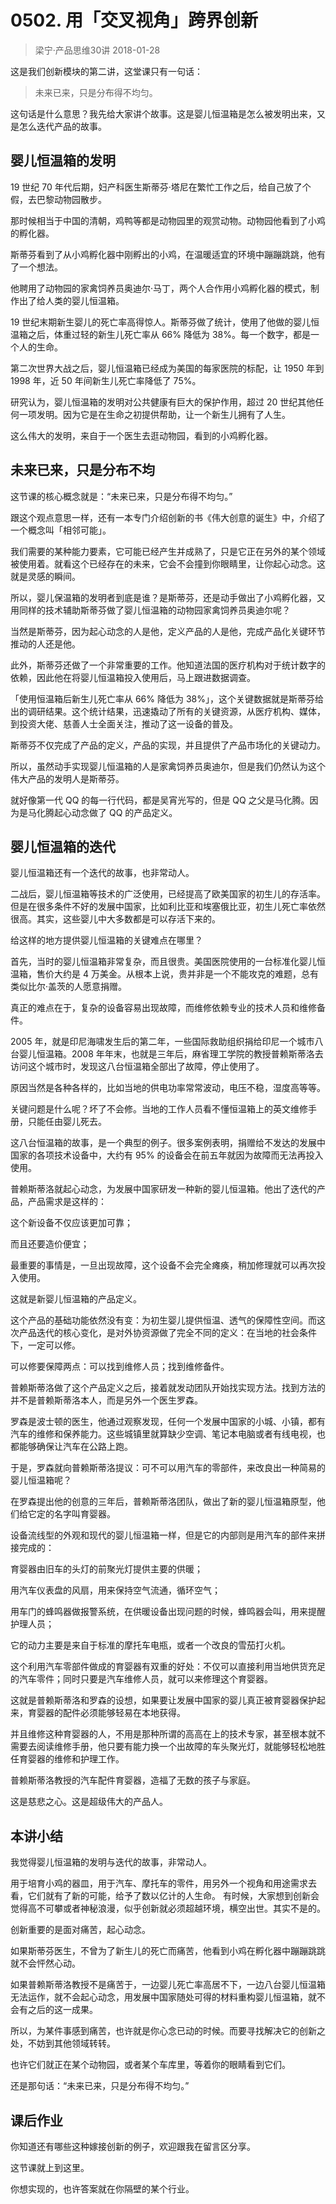 # 0502. 用「交叉视角」跨界创新
> 梁宁·产品思维30讲
2018-01-28

这是我们创新模块的第二讲，这堂课只有一句话：

> 未来已来，只是分布得不均匀。

这句话是什么意思？我先给大家讲个故事。这是婴儿恒温箱是怎么被发明出来，又是怎么迭代产品的故事。

## 婴儿恒温箱的发明
19 世纪 70 年代后期，妇产科医生斯蒂芬·塔尼在繁忙工作之后，给自己放了个假，去巴黎动物园散步。

那时候相当于中国的清朝，鸡鸭等都是动物园里的观赏动物。动物园他看到了小鸡的孵化器。

斯蒂芬看到了从小鸡孵化器中刚孵出的小鸡，在温暖适宜的环境中蹦蹦跳跳，他有了一个想法。

他聘用了动物园的家禽饲养员奥迪尔·马丁，两个人合作用小鸡孵化器的模式，制作出了给人类的婴儿恒温箱。

19 世纪末期新生婴儿的死亡率高得惊人。斯蒂芬做了统计，使用了他做的婴儿恒温箱之后，体重过轻的新生儿死亡率从 66% 降低为 38%。每一个数字，都是一个人的生命。

第二次世界大战之后，婴儿恒温箱已经成为美国的每家医院的标配，让 1950 年到 1998 年，近 50 年间新生儿死亡率降低了 75%。

研究认为，婴儿恒温箱的发明对公共健康有巨大的保护作用，超过 20 世纪其他任何一项发明。因为它是在生命之初提供帮助，让一个新生儿拥有了人生。

这么伟大的发明，来自于一个医生去逛动物园，看到的小鸡孵化器。

## 未来已来，只是分布不均
这节课的核心概念就是：“未来已来，只是分布得不均匀。”

跟这个观点意思一样，还有一本专门介绍创新的书《伟大创意的诞生》中，介绍了一个概念叫「相邻可能」。

我们需要的某种能力要素，它可能已经产生并成熟了，只是它正在另外的某个领域被使用着。就看这个已经存在的未来，它会不会撞到你眼睛里，让你起心动念。这就是灵感的瞬间。

所以，婴儿保温箱的发明者到底是谁？是斯蒂芬，还是动手做出了小鸡孵化器，又用同样的技术辅助斯蒂芬做了婴儿恒温箱的动物园家禽饲养员奥迪尔呢？

当然是斯蒂芬，因为起心动念的人是他，定义产品的人是他，完成产品化关键环节推动的人还是他。

此外，斯蒂芬还做了一个非常重要的工作。他知道法国的医疗机构对于统计数字的依赖，因此他在将婴儿恒温箱投入使用后，马上跟进数据调查。

「使用恒温箱后新生儿死亡率从 66% 降低为 38%」，这个关键数据就是斯蒂芬给出的调研结果。这个统计结果，迅速撬动了所有的关键资源，从医疗机构、媒体，到投资大佬、慈善人士全面关注，推动了这一设备的普及。

斯蒂芬不仅完成了产品的定义，产品的实现，并且提供了产品市场化的关键动力。

所以，虽然动手实现婴儿恒温箱的人是家禽饲养员奥迪尔，但是我们仍然认为这个伟大产品的发明人是斯蒂芬。

就好像第一代 QQ 的每一行代码，都是吴宵光写的，但是 QQ 之父是马化腾。因为是马化腾起心动念做了 QQ 的产品定义。

## 婴儿恒温箱的迭代
婴儿恒温箱还有一个迭代的故事，也非常动人。

二战后，婴儿恒温箱等技术的广泛使用，已经提高了欧美国家的初生儿的存活率。但是在很多条件不好的发展中国家，比如利比亚和埃塞俄比亚，初生儿死亡率依然很高。其实，这些婴儿中大多数都是可以存活下来的。

给这样的地方提供婴儿恒温箱的关键难点在哪里？

首先，当时的婴儿恒温箱非常复杂，而且很贵。美国医院使用的一台标准化婴儿恒温箱，售价大约是 4 万美金。从根本上说，贵并非是一个不能攻克的难题，总有类似比尔·盖茨的人愿意捐赠。

真正的难点在于，复杂的设备容易出现故障，而维修依赖专业的技术人员和维修备件。

2005 年，就是印尼海啸发生后的第二年，一些国际救助组织捐给印尼一个城市八台婴儿恒温箱。2008 年年末，也就是三年后，麻省理工学院的教授普赖斯蒂洛去访问这个城市时，发现这八台恒温箱全部出了故障，停止使用了。

原因当然是各种各样的，比如当地的供电功率常常波动，电压不稳，湿度高等等。

关键问题是什么呢？坏了不会修。当地的工作人员看不懂恒温箱上的英文维修手册，只能任由婴儿死去。

这八台恒温箱的故事，是一个典型的例子。很多案例表明，捐赠给不发达的发展中国家的各项技术设备中，大约有 95% 的设备会在前五年就因为故障而无法再投入使用。

普赖斯蒂洛就起心动念，为发展中国家研发一种新的婴儿恒温箱。他出了迭代的产品，产品需求是这样的：

这个新设备不仅应该更加可靠；

而且还要造价便宜；

最重要的事情是，一旦出现故障，这个设备不会完全瘫痪，稍加修理就可以再次投入使用。

这就是新婴儿恒温箱的产品定义。

这个产品的基础功能依然没有变：为初生婴儿提供恒温、透气的保障性空间。而这次产品迭代的核心变化，是对外协资源做了完全不同的定义：在当地的社会条件下，一定可以修。

可以修要保障两点：可以找到维修人员；找到维修备件。

普赖斯蒂洛做了这个产品定义之后，接着就发动团队开始找实现方法。找到方法的并不是普赖斯蒂洛本人，而是另外一个医生罗森。

罗森是波士顿的医生，他通过观察发现，任何一个发展中国家的小城、小镇，都有汽车的维修和保养能力。这些城镇里就算缺少空调、笔记本电脑或者有线电视，也都能够确保让汽车在公路上跑。

于是，罗森就向普赖斯蒂洛提议：可不可以用汽车的零部件，来改良出一种简易的婴儿恒温箱呢？

在罗森提出他的创意的三年后，普赖斯蒂洛团队，做出了新的婴儿恒温箱原型，他们给它定的名字叫育婴器。

设备流线型的外观和现代的婴儿恒温箱一样，但是它的内部则是用汽车的部件来拼接完成的：

育婴器由旧车的头灯的前聚光灯提供主要的供暖；

用汽车仪表盘的风扇，用来保持空气流通，循环空气；

用车门的蜂鸣器做报警系统，在供暖设备出现问题的时候，蜂鸣器会叫，用来提醒护理人员；

它的动力主要是来自于标准的摩托车电瓶，或者一个改良的雪茄打火机。

这个利用汽车零部件做成的育婴器有双重的好处：不仅可以直接利用当地供货充足的汽车零件；同时只要是汽车维修人员，就可以来修理这个育婴器。

这就是普赖斯蒂洛和罗森的设想，如果要让发展中国家的婴儿真正被育婴器保护起来，育婴器的配件必须能够轻易在本地获得。

并且维修这种育婴器的人，不用是那种所谓的高高在上的技术专家，甚至根本就不需要去阅读维修手册，他只要有能力换一个出故障的车头聚光灯，就能够轻松地胜任育婴器的维修和护理工作。

普赖斯蒂洛教授的汽车配件育婴器，造福了无数的孩子与家庭。

这是慈悲之心。这是超级伟大的产品人。

## 本讲小结
我觉得婴儿恒温箱的发明与迭代的故事，非常动人。

用于培育小鸡的器皿，用于汽车、摩托车的零件，用另外一个视角和用途需求去看，它们就有了新的可能，给予了数以亿计的人生命。
有时候，大家想到创新会觉得高不可攀或者神秘浪漫，似乎创新就必须超越环境，横空出世。其实不是的。

创新重要的是面对痛苦，起心动念。

如果斯蒂芬医生，不曾为了新生儿的死亡而痛苦，他看到小鸡在孵化器中蹦蹦跳跳就不会怦然心动。

如果普赖斯蒂洛教授不是痛苦于，一边婴儿死亡率高居不下，一边八台婴儿恒温箱无法运作，就不会起心动念，用发展中国家随处可得的材料重构婴儿恒温箱，就不会有之后的这一成果。

所以，为某件事感到痛苦，也许就是你心念已动的时候。而要寻找解决它的创新之处，不妨到其他领域转转。

也许它们就正在某个动物园，或者某个车库里，等着你的眼睛看到它们。

还是那句话：“未来已来，只是分布得不均匀。”

## 课后作业
你知道还有哪些这种嫁接创新的例子，欢迎跟我在留言区分享。

这节课就上到这里。

你想实现的，也许答案就在你隔壁的某个行业。


